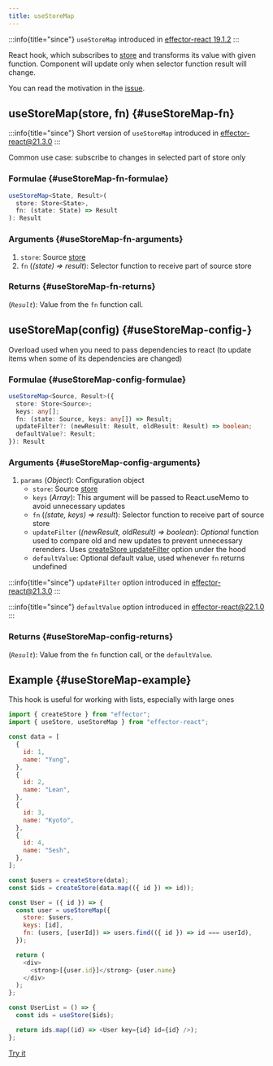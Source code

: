 ```yaml
---
title: useStoreMap
---
```


:::info{title="since"}
`useStoreMap` introduced in [effector-react 19.1.2](https://changelog.effector.dev/#effector-react-19-1-2)
:::

React hook, which subscribes to [store](/api/effector/Store.md) and transforms its value with given function. Component will update only when selector function result will change.

You can read the motivation in the [issue](https://github.com/effector/effector/issues/118).

## useStoreMap(store, fn) {#useStoreMap-fn}

:::info{title="since"}
Short version of `useStoreMap` introduced in [effector-react@21.3.0](https://changelog.effector.dev/#effector-react-21-3-0)
:::

Common use case: subscribe to changes in selected part of store only

### Formulae {#useStoreMap-fn-formulae}

```ts
useStoreMap<State, Result>(
  store: Store<State>,
  fn: (state: State) => Result
): Result
```

### Arguments {#useStoreMap-fn-arguments}

1. `store`: Source [store](/api/effector/Store.md)
2. `fn` (_(state) => result_): Selector function to receive part of source store

### Returns {#useStoreMap-fn-returns}

(_`Result`_): Value from the `fn` function call.

## useStoreMap(config) {#useStoreMap-config-}

Overload used when you need to pass dependencies to react (to update items when some of its dependencies are changed)

### Formulae {#useStoreMap-config-formulae}

```ts
useStoreMap<Source, Result>({
  store: Store<Source>;
  keys: any[];
  fn: (state: Source, keys: any[]) => Result;
  updateFilter?: (newResult: Result, oldResult: Result) => boolean;
  defaultValue?: Result;
}): Result
```

### Arguments {#useStoreMap-config-arguments}

1. `params` (_Object_): Configuration object
   - `store`: Source [store](/api/effector/Store.md)
   - `keys` (_Array_): This argument will be passed to React.useMemo to avoid unnecessary updates
   - `fn` (_(state, keys) => result_): Selector function to receive part of source store
   - `updateFilter` (_(newResult, oldResult) => boolean_): _Optional_ function used to compare old and new updates to prevent unnecessary rerenders. Uses [createStore updateFilter](/api/effector/createStore.md) option under the hood
   - `defaultValue`: Optional default value, used whenever `fn` returns undefined

:::info{title="since"}
`updateFilter` option introduced in [effector-react@21.3.0](https://changelog.effector.dev/#effector-react-21-3-0)
:::

:::info{title="since"}
`defaultValue` option introduced in [effector-react@22.1.0](https://changelog.effector.dev/#effector-react-22-1-0)
:::

### Returns {#useStoreMap-config-returns}

(_`Result`_): Value from the `fn` function call, or the `defaultValue`.

## Example {#useStoreMap-example}

This hook is useful for working with lists, especially with large ones

```js
import { createStore } from "effector";
import { useStore, useStoreMap } from "effector-react";

const data = [
  {
    id: 1,
    name: "Yung",
  },
  {
    id: 2,
    name: "Lean",
  },
  {
    id: 3,
    name: "Kyoto",
  },
  {
    id: 4,
    name: "Sesh",
  },
];

const $users = createStore(data);
const $ids = createStore(data.map(({ id }) => id));

const User = ({ id }) => {
  const user = useStoreMap({
    store: $users,
    keys: [id],
    fn: (users, [userId]) => users.find(({ id }) => id === userId),
  });

  return (
    <div>
      <strong>[{user.id}]</strong> {user.name}
    </div>
  );
};

const UserList = () => {
  const ids = useStore($ids);

  return ids.map((id) => <User key={id} id={id} />);
};
```

[Try it](https://share.effector.dev/cAZWHCit)
